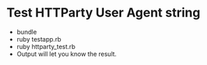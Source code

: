 # Test HTTParty User Agent string

+ bundle
+ ruby testapp.rb
+ ruby httparty_test.rb
+ Output will let you know the result.

